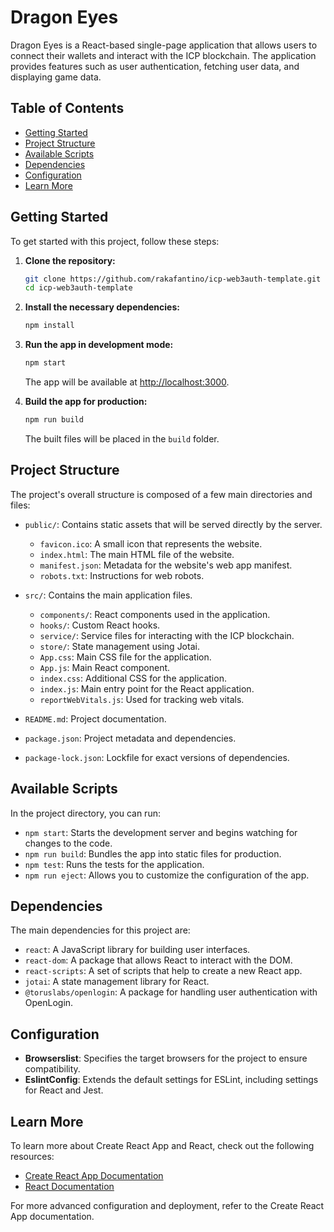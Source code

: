 # Dragon Eyes

Dragon Eyes is a React-based single-page application that allows users to connect their wallets and interact with the ICP blockchain. The application provides features such as user authentication, fetching user data, and displaying game data.

## Table of Contents

- [Getting Started](#getting-started)
- [Project Structure](#project-structure)
- [Available Scripts](#available-scripts)
- [Dependencies](#dependencies)
- [Configuration](#configuration)
- [Learn More](#learn-more)

## Getting Started

To get started with this project, follow these steps:

1. **Clone the repository:**

   ```sh
   git clone https://github.com/rakafantino/icp-web3auth-template.git
   cd icp-web3auth-template
   ```

2. **Install the necessary dependencies:**

   ```sh
   npm install
   ```

3. **Run the app in development mode:**

   ```sh
   npm start
   ```

   The app will be available at [http://localhost:3000](http://localhost:3000).

4. **Build the app for production:**
   ```sh
   npm run build
   ```
   The built files will be placed in the `build` folder.

## Project Structure

The project's overall structure is composed of a few main directories and files:

- `public/`: Contains static assets that will be served directly by the server.

  - `favicon.ico`: A small icon that represents the website.
  - `index.html`: The main HTML file of the website.
  - `manifest.json`: Metadata for the website's web app manifest.
  - `robots.txt`: Instructions for web robots.

- `src/`: Contains the main application files.

  - `components/`: React components used in the application.
  - `hooks/`: Custom React hooks.
  - `service/`: Service files for interacting with the ICP blockchain.
  - `store/`: State management using Jotai.
  - `App.css`: Main CSS file for the application.
  - `App.js`: Main React component.
  - `index.css`: Additional CSS for the application.
  - `index.js`: Main entry point for the React application.
  - `reportWebVitals.js`: Used for tracking web vitals.

- `README.md`: Project documentation.
- `package.json`: Project metadata and dependencies.
- `package-lock.json`: Lockfile for exact versions of dependencies.

## Available Scripts

In the project directory, you can run:

- `npm start`: Starts the development server and begins watching for changes to the code.
- `npm run build`: Bundles the app into static files for production.
- `npm test`: Runs the tests for the application.
- `npm run eject`: Allows you to customize the configuration of the app.

## Dependencies

The main dependencies for this project are:

- `react`: A JavaScript library for building user interfaces.
- `react-dom`: A package that allows React to interact with the DOM.
- `react-scripts`: A set of scripts that help to create a new React app.
- `jotai`: A state management library for React.
- `@toruslabs/openlogin`: A package for handling user authentication with OpenLogin.

## Configuration

- **Browserslist**: Specifies the target browsers for the project to ensure compatibility.
- **EslintConfig**: Extends the default settings for ESLint, including settings for React and Jest.

## Learn More

To learn more about Create React App and React, check out the following resources:

- [Create React App Documentation](https://facebook.github.io/create-react-app/docs)
- [React Documentation](https://reactjs.org/)

For more advanced configuration and deployment, refer to the Create React App documentation.

```

```
